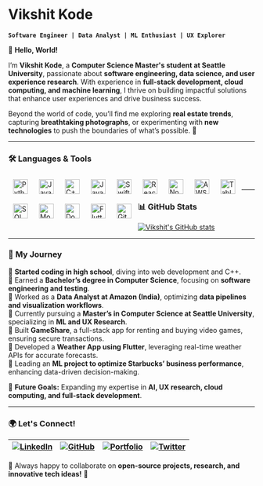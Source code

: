 # Vikshit Kode  

**`Software Engineer | Data Analyst | ML Enthusiast | UX Explorer`**  

👋 **Hello, World!**  

I’m **Vikshit Kode**, a **Computer Science Master's student at Seattle University**, passionate about **software engineering, data science, and user experience research**. With experience in **full-stack development, cloud computing, and machine learning**, I thrive on building impactful solutions that enhance user experiences and drive business success.  

Beyond the world of code, you’ll find me exploring **real estate trends**, capturing **breathtaking photographs**, or experimenting with **new technologies** to push the boundaries of what’s possible. 🚀  

---

### 🛠 **Languages & Tools**  

<img align="left" alt="Python" width="30px" style="padding:10px;" src="https://cdn.jsdelivr.net/gh/devicons/devicon/icons/python/python-original.svg"/>
<img align="left" alt="Java" width="30px" style="padding:10px;" src="https://cdn.jsdelivr.net/gh/devicons/devicon/icons/java/java-original.svg"/>
<img align="left" alt="C++" width="30px" style="padding:10px;" src="https://cdn.jsdelivr.net/gh/devicons/devicon/icons/cplusplus/cplusplus-original.svg"/>
<img align="left" alt="JavaScript" width="30px" style="padding:10px;" src="https://cdn.jsdelivr.net/gh/devicons/devicon/icons/javascript/javascript-original.svg"/>
<img align="left" alt="Swift" width="30px" style="padding:10px;" src="https://cdn.jsdelivr.net/gh/devicons/devicon/icons/swift/swift-original.svg"/>
<img align="left" alt="React" width="30px" style="padding:10px;" src="https://cdn.jsdelivr.net/gh/devicons/devicon/icons/react/react-original.svg"/>
<img align="left" alt="Node.js" width="30px" style="padding:10px;" src="https://cdn.jsdelivr.net/gh/devicons/devicon/icons/nodejs/nodejs-original.svg"/>
<img align="left" alt="AWS" width="30px" style="padding:10px;" src="https://upload.wikimedia.org/wikipedia/commons/9/93/Amazon_Web_Services_Logo.svg"/>
<img align="left" alt="Tableau" width="30px" style="padding:10px;" src="https://1000logos.net/wp-content/uploads/2022/03/Tableau-Logo.png"/>
<img align="left" alt="SQL" width="30px" style="padding:10px;" src="https://cdn.jsdelivr.net/gh/devicons/devicon/icons/mysql/mysql-original.svg"/>
<img align="left" alt="MongoDB" width="30px" style="padding:10px;" src="https://cdn.jsdelivr.net/gh/devicons/devicon/icons/mongodb/mongodb-original.svg"/>
<img align="left" alt="Docker" width="30px" style="padding:10px;" src="https://cdn.jsdelivr.net/gh/devicons/devicon/icons/docker/docker-original.svg"/>
<img align="left" alt="Flutter" width="30px" style="padding:10px;" src="https://cdn.jsdelivr.net/gh/devicons/devicon/icons/flutter/flutter-original.svg"/>
<img align="left" alt="Git" width="30px" style="padding:10px;" src="https://cdn.jsdelivr.net/gh/devicons/devicon/icons/git/git-original.svg"/>
<br />

---

### 📊 **GitHub Stats**  

<a href="">![Vikshit's GitHub stats](https://github-readme-stats.vercel.app/api?username=vikshitkode&show_icons=true&theme=radical)</a>

---

### 📌 **My Journey**  

🔹 **Started coding in high school**, diving into web development and C++.  
🔹 Earned a **Bachelor’s degree in Computer Science**, focusing on **software engineering and testing**.  
🔹 Worked as a **Data Analyst at Amazon (India)**, optimizing **data pipelines and visualization workflows**.  
🔹 Currently pursuing a **Master’s in Computer Science at Seattle University**, specializing in **ML and UX Research**.  
🔹 Built **GameShare**, a full-stack app for renting and buying video games, ensuring secure transactions.  
🔹 Developed a **Weather App using Flutter**, leveraging real-time weather APIs for accurate forecasts.  
🔹 Leading an **ML project to optimize Starbucks’ business performance**, enhancing data-driven decision-making.  

🚀 **Future Goals:** Expanding my expertise in **AI, UX research, cloud computing, and full-stack development**.  

---

### 🌍 **Let's Connect!**  

| [![LinkedIn](https://img.shields.io/badge/LinkedIn-0077B5?style=for-the-badge&logo=linkedin&logoColor=white)](https://www.linkedin.com/in/vikshitkode/) | [![GitHub](https://img.shields.io/badge/GitHub-181717?style=for-the-badge&logo=github&logoColor=white)](https://github.com/vikshitkode) | [![Portfolio](https://img.shields.io/badge/Portfolio-000?style=for-the-badge&logo=vercel&logoColor=white)](https://yourportfolio.com) | [![Twitter](https://img.shields.io/badge/Twitter-1DA1F2?style=for-the-badge&logo=twitter&logoColor=white)](https://twitter.com/yourhandle) |  
|---|---|---|---|  

💬 Always happy to collaborate on **open-source projects, research, and innovative tech ideas!** 🚀  
